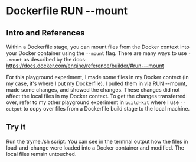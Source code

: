 # Dockerfile RUN --mount

## Intro and References

Within a Dockerfile stage, you can mount files from the Docker context into your Docker container using the `--mount` flag.
There are many ways to use `--mount` as described by the docs: https://docs.docker.com/engine/reference/builder/#run---mount

For this playground experiment, I made some files in my Docker context (in my case, it's where I put my Dockerfile).
I pulled them in via RUN --mount, made some changes, and showed the changes.
These changes did not affect the local files in my Docker context.
To get the changes transferred over, refer to my other playground experiment in `build-kit` where I use `--output` to copy over files from a Dockerfile build stage to the local machine.

## Try it

Run the tryme./sh script.
You can see in the termnal output how the files in load-and-change were loaded into a Docker container and modified.
The local files remain untouched.
